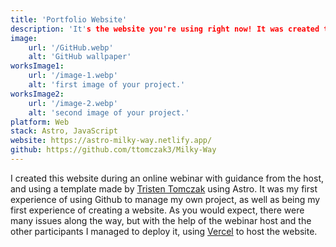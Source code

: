```yaml
---
title: 'Portfolio Website'
description: 'It's the website you're using right now! It was created to document all my completed programming projects.'
image:
    url: '/GitHub.webp'
    alt: 'GitHub wallpaper'
worksImage1:
    url: '/image-1.webp'
    alt: 'first image of your project.'
worksImage2:
    url: '/image-2.webp'
    alt: 'second image of your project.'
platform: Web
stack: Astro, JavaScript
website: https://astro-milky-way.netlify.app/
github: https://github.com/ttomczak3/Milky-Way
---
```


I created this website during an online webinar with guidance from the host, and using a template made by [Tristen Tomczak](https://github.com/ttomczak3/Milky-Way) using Astro. It was my first experience of using Github to manage my own project, as well as being my first experience of creating a website. As you would expect, there were many issues along the way, but with the help of the webinar host and the other participants I managed to deploy it, using [Vercel](https://vercel.com/home) to host the website.
